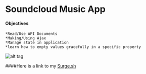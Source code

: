 # Soundcloud Music App

#### Objectives

    *Read/Use API Documents
    *Making/Using Ajax
    *Manage state in application
    *learn how to empty values gracefully in a specific property


![alt tag](https://tiy-learn-content.s3.amazonaws.com/c888498b-musicapp.jpg)

####Here is a link to my [Surge.sh](www.huluplus.com)
